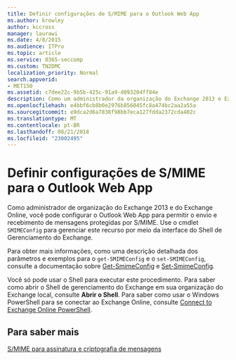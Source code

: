 ```yaml
---
title: Definir configurações de S/MIME para o Outlook Web App
ms.author: krowley
author: kccross
manager: laurawi
ms.date: 4/8/2015
ms.audience: ITPro
ms.topic: article
ms.service: O365-seccomp
ms.custom: TN2DMC
localization_priority: Normal
search.appverid:
- MET150
ms.assetid: c7dee22c-9b5b-425c-91a9-d093204ff84e
description: Como um administrador da organização do Exchange 2013 e Exchange Online, você pode configurar o Outlook Web App para permitir que o envio e recebimento de mensagens S/MIME-protegidas. Use o cmdlet SMIMEConfig para gerenciar esse recurso por meio da interface do Shell de gerenciamento do Exchange.
ms.openlocfilehash: e4bbf6cb8b0e2976b856045fc8a474bc2aa2a55a
ms.sourcegitcommit: e9dca2d6a7838f98bb7eca127fdda2372cda402c
ms.translationtype: MT
ms.contentlocale: pt-BR
ms.lasthandoff: 08/21/2018
ms.locfileid: "23002495"
---
```

# <a name="configure-smime-settings-for-outlook-web-app"></a>Definir configurações de S/MIME para o Outlook Web App

Como administrador de organização do Exchange 2013 e do Exchange Online, você pode configurar o Outlook Web App para permitir o envio e recebimento de mensagens protegidas por S/MIME. Use o cmdlet  `SMIMEConfig` para gerenciar este recurso por meio da interface do Shell de Gerenciamento do Exchange. 
  
Para obter mais informações, como uma descrição detalhada dos parâmetros e exemplos para o  `get-SMIMEConfig` e o  `set-SMIMEConfig`, consulte a documentação sobre [Get-SmimeConfig](http://technet.microsoft.com/library/4b29fa89-0840-4fe9-8885-019fcef2e02b.aspx) e [Set-SmimeConfig](http://technet.microsoft.com/library/de357ce0-8143-4c36-8032-026292fc63f0.aspx). 
  
Você só pode usar o Shell para executar este procedimento. Para saber como abrir o Shell de gerenciamento do Exchange em sua organização do Exchange local, consulte **Abrir o Shell**. Para saber como usar o Windows PowerShell para se conectar ao Exchange Online, consulte [Connect to Exchange Online PowerShell](https://go.microsoft.com/fwlink/p/?linkid=396554).
  
## <a name="for-more-information"></a>Para saber mais

[S/MIME para assinatura e criptografia de mensagens](s-mime-for-message-signing-and-encryption.md)
  

